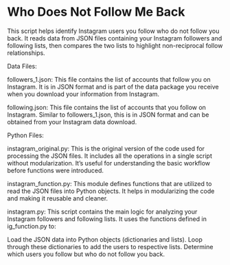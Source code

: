 # Who Does Not Follow Me Back
 This script helps identify Instagram users you follow who do not follow you back. It reads data from JSON files containing your Instagram followers and following lists, then compares the two lists to highlight non-reciprocal follow relationships.

Data Files:

followers_1.json: This file contains the list of accounts that follow you on Instagram. It is in JSON format and is part of the data package you receive when you download your information from Instagram.

following.json: This file contains the list of accounts that you follow on Instagram. Similar to followers_1.json, this is in JSON format and can be obtained from your Instagram data download.

Python Files:

instagram_original.py: This is the original version of the code used for processing the JSON files. It includes all the operations in a single script without modularization. It’s useful for understanding the basic workflow before functions were introduced.

instagram_function.py: This module defines functions that are utilized to read the JSON files into Python objects. It helps in modularizing the code and making it reusable and cleaner.

instagram.py: This script contains the main logic for analyzing your Instagram followers and following lists. It uses the functions defined in ig_function.py to:

Load the JSON data into Python objects (dictionaries and lists).
Loop through these dictionaries to add the users to respective lists.
Determine which users you follow but who do not follow you back.